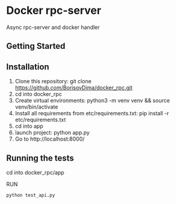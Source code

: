 # Docker rpc-server

Async rpc-server and docker handler

## Getting Started




## Installation

1. Clone this repository: git clone https://github.com/BorisovDima/docker_rpc.git
2. cd into docker_rpc
3. Create virtual environments: python3 -m venv venv && source venv/bin/activate
4. Install all requirements from etc/requirements.txt: pip install -r etc/requirements.txt
5. cd into app
6. launch project: python app.py
7. Go to http://localhost:8000/

## Running the tests

cd into docker_rpc/app

RUN
```
python test_api.py
```

